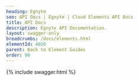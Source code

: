 ```yaml
---
heading: Egnyte
seo: API Docs | Egnyte | Cloud Elements API Docs
title: API Docs
description: Egnyte API Documentation.
layout: swagger-only
breadcrumbs: /docs/elements.html
elementId: 4016
parent: Back to Element Guides
order: 90
---
```


{% include swagger.html %}
